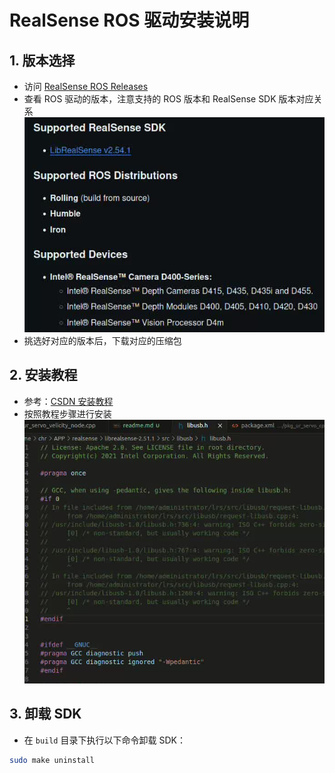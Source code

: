 # RealSense ROS 驱动安装说明

## 1. 版本选择

- 访问 [RealSense ROS Releases](https://github.com/IntelRealSense/realsense-ros/releases)
- 查看 ROS 驱动的版本，注意支持的 ROS 版本和 RealSense SDK 版本对应关系  
  ![alt text](image.png)
- 挑选好对应的版本后，下载对应的压缩包

## 2. 安装教程

- 参考：[CSDN 安装教程](https://blog.csdn.net/muguang629/article/details/142150257)
- 按照教程步骤进行安装  
  ![alt text](image-1.png)

## 3. 卸载 SDK

- 在 `build` 目录下执行以下命令卸载 SDK：

```bash
sudo make uninstall
```